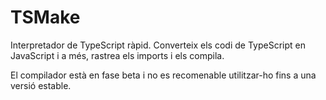 # TSMake

Interpretador de TypeScript ràpid. Converteix els codi de TypeScript en JavaScript i a més, rastrea els imports i els compila.

El compilador està en fase beta i no es recomenable utilitzar-ho fins a una versió estable.